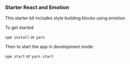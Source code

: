 ### Starter React and Emotion

This starter kit includes style building blocks using emotion

To get started

`npm install`
or
`yarn`

Then to start the app in development mode:

`npm start`
or
`yarn start`
